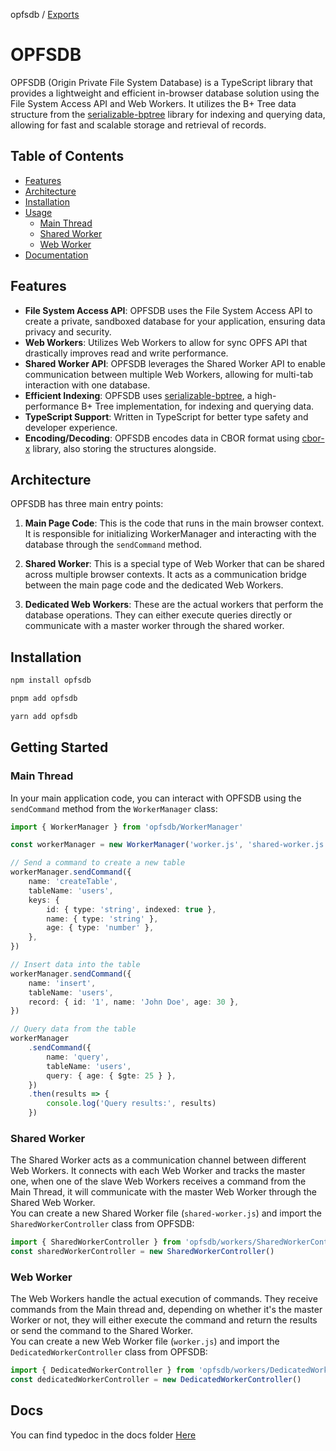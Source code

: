 opfsdb / [Exports](modules.md)

# OPFSDB

OPFSDB (Origin Private File System Database) is a TypeScript library that provides a lightweight and efficient in-browser database solution using the File System Access API and Web Workers. It utilizes the B+ Tree data structure from the [serializable-bptree](https://github.com/izure1/serializable-bptree) library for indexing and querying data, allowing for fast and scalable storage and retrieval of records.

## Table of Contents

-   [Features](#features)
-   [Architecture](#architecture)
-   [Installation](#installation)
-   [Usage](#usage)
    -   [Main Thread](#main-thread)
    -   [Shared Worker](#shared-worker)
    -   [Web Worker](#web-worker)
-   [Documentation](#docs)

## Features

-   **File System Access API**: OPFSDB uses the File System Access API to create a private, sandboxed database for your application, ensuring data privacy and security.
-   **Web Workers**: Utilizes Web Workers to allow for sync OPFS API that drastically improves read and write performance.
-   **Shared Worker API**: OPFSDB leverages the Shared Worker API to enable communication between multiple Web Workers, allowing for multi-tab interaction with one database.
-   **Efficient Indexing**: OPFSDB uses [serializable-bptree](https://github.com/izure1/serializable-bptree), a high-performance B+ Tree implementation, for indexing and querying data.
-   **TypeScript Support**: Written in TypeScript for better type safety and developer experience.
-   **Encoding/Decoding**: OPFSDB encodes data in CBOR format using [cbor-x](https://github.com/kriszyp/cbor-x) library, also storing the structures alongside.

## Architecture

OPFSDB has three main entry points:

1. **Main Page Code**: This is the code that runs in the main browser context. It is responsible for initializing WorkerManager and interacting with the database through the `sendCommand` method.

2. **Shared Worker**: This is a special type of Web Worker that can be shared across multiple browser contexts. It acts as a communication bridge between the main page code and the dedicated Web Workers.

3. **Dedicated Web Workers**: These are the actual workers that perform the database operations. They can either execute queries directly or communicate with a master worker through the shared worker.

## Installation

```bash
npm install opfsdb
```

```bash
pnpm add opfsdb
```

```bash
yarn add opfsdb
```

## Getting Started

### Main Thread

In your main application code, you can interact with OPFSDB using the `sendCommand` method from the `WorkerManager` class:

```typescript
import { WorkerManager } from 'opfsdb/WorkerManager'

const workerManager = new WorkerManager('worker.js', 'shared-worker.js')

// Send a command to create a new table
workerManager.sendCommand({
	name: 'createTable',
	tableName: 'users',
	keys: {
		id: { type: 'string', indexed: true },
		name: { type: 'string' },
		age: { type: 'number' },
	},
})

// Insert data into the table
workerManager.sendCommand({
	name: 'insert',
	tableName: 'users',
	record: { id: '1', name: 'John Doe', age: 30 },
})

// Query data from the table
workerManager
	.sendCommand({
		name: 'query',
		tableName: 'users',
		query: { age: { $gte: 25 } },
	})
	.then(results => {
		console.log('Query results:', results)
	})
```

### Shared Worker

The Shared Worker acts as a communication channel between different Web Workers. It connects with each Web Worker and tracks the master one, when one of the slave Web Workers receives a command from the Main Thread, it will communicate with the master Web Worker through the Shared Web Worker.  
You can create a new Shared Worker file (`shared-worker.js`) and import the `SharedWorkerController` class from OPFSDB:

```javascript
import { SharedWorkerController } from 'opfsdb/workers/SharedWorkerController'
const sharedWorkerController = new SharedWorkerController()
```

### Web Worker

The Web Workers handle the actual execution of commands. They receive commands from the Main thread and, depending on whether it's the master Worker or not, they will either execute the command and return the results or send the command to the Shared Worker.  
You can create a new Web Worker file (`worker.js`) and import the `DedicatedWorkerController` class from OPFSDB:

```javascript
import { DedicatedWorkerController } from 'opfsdb/workers/DedicatedWorkerController'
const dedicatedWorkerController = new DedicatedWorkerController()
```

## Docs

You can find typedoc in the docs folder [Here](/docs/modules.md)
